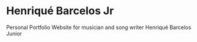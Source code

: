 # Henriqué Barcelos Jr
Personal Portfolio Website for musician and song writer Henriqué Barcelos Junior
